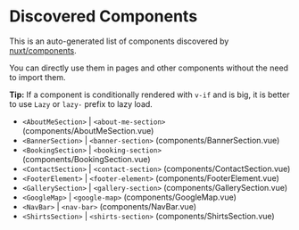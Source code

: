 # Discovered Components

This is an auto-generated list of components discovered by [nuxt/components](https://github.com/nuxt/components).

You can directly use them in pages and other components without the need to import them.

**Tip:** If a component is conditionally rendered with `v-if` and is big, it is better to use `Lazy` or `lazy-` prefix to lazy load.

- `<AboutMeSection>` | `<about-me-section>` (components/AboutMeSection.vue)
- `<BannerSection>` | `<banner-section>` (components/BannerSection.vue)
- `<BookingSection>` | `<booking-section>` (components/BookingSection.vue)
- `<ContactSection>` | `<contact-section>` (components/ContactSection.vue)
- `<FooterElement>` | `<footer-element>` (components/FooterElement.vue)
- `<GallerySection>` | `<gallery-section>` (components/GallerySection.vue)
- `<GoogleMap>` | `<google-map>` (components/GoogleMap.vue)
- `<NavBar>` | `<nav-bar>` (components/NavBar.vue)
- `<ShirtsSection>` | `<shirts-section>` (components/ShirtsSection.vue)
